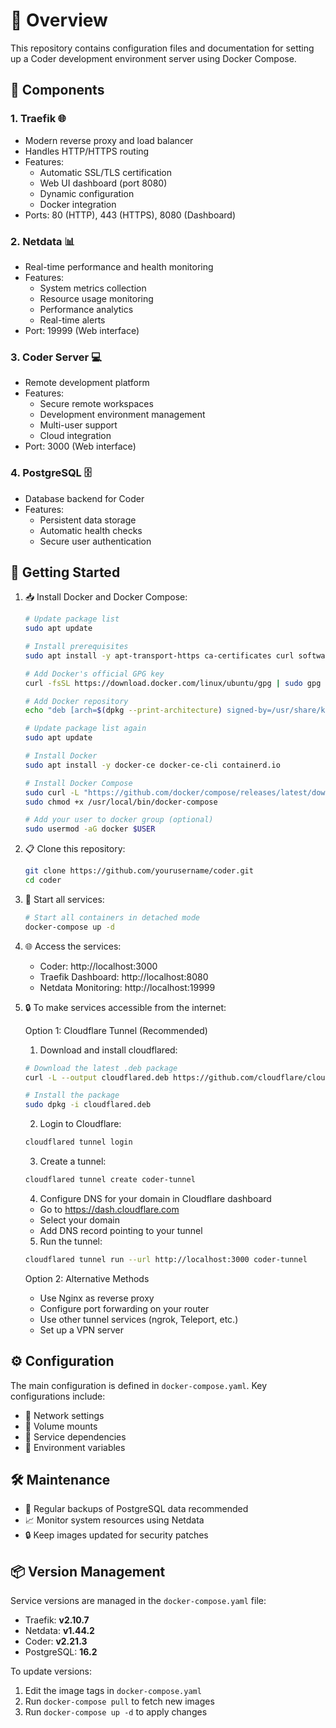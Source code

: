 # 🚀 Overview
This repository contains configuration files and documentation for setting up a Coder development environment server using Docker Compose.

## 🔧 Components

### 1. Traefik 🌐
- Modern reverse proxy and load balancer
- Handles HTTP/HTTPS routing
- Features:
  * Automatic SSL/TLS certification
  * Web UI dashboard (port 8080)
  * Dynamic configuration
  * Docker integration
- Ports: 80 (HTTP), 443 (HTTPS), 8080 (Dashboard)

### 2. Netdata 📊
- Real-time performance and health monitoring
- Features:
  * System metrics collection
  * Resource usage monitoring
  * Performance analytics
  * Real-time alerts
- Port: 19999 (Web interface)

### 3. Coder Server 💻
- Remote development platform
- Features:
  * Secure remote workspaces
  * Development environment management
  * Multi-user support
  * Cloud integration
- Port: 3000 (Web interface)

### 4. PostgreSQL 🗄️
- Database backend for Coder
- Features:
  * Persistent data storage
  * Automatic health checks
  * Secure user authentication

## 🚦 Getting Started

1. 📥 Install Docker and Docker Compose:
   ```bash
   # Update package list
   sudo apt update

   # Install prerequisites
   sudo apt install -y apt-transport-https ca-certificates curl software-properties-common

   # Add Docker's official GPG key
   curl -fsSL https://download.docker.com/linux/ubuntu/gpg | sudo gpg --dearmor -o /usr/share/keyrings/docker-archive-keyring.gpg

   # Add Docker repository
   echo "deb [arch=$(dpkg --print-architecture) signed-by=/usr/share/keyrings/docker-archive-keyring.gpg] https://download.docker.com/linux/ubuntu $(lsb_release -cs) stable" | sudo tee /etc/apt/sources.list.d/docker.list > /dev/null

   # Update package list again
   sudo apt update

   # Install Docker
   sudo apt install -y docker-ce docker-ce-cli containerd.io

   # Install Docker Compose
   sudo curl -L "https://github.com/docker/compose/releases/latest/download/docker-compose-$(uname -s)-$(uname -m)" -o /usr/local/bin/docker-compose
   sudo chmod +x /usr/local/bin/docker-compose

   # Add your user to docker group (optional)
   sudo usermod -aG docker $USER
   ```
2. 📋 Clone this repository:
   ```bash
   git clone https://github.com/yourusername/coder.git
   cd coder
   ```
3. 🏃 Start all services:
   ```bash
   # Start all containers in detached mode
   docker-compose up -d
   ```
4. 🌐 Access the services:
   - Coder: http://localhost:3000
   - Traefik Dashboard: http://localhost:8080
   - Netdata Monitoring: http://localhost:19999

5. 🔒 To make services accessible from the internet:

   Option 1: Cloudflare Tunnel (Recommended)
   
   1. Download and install cloudflared:
   ```bash
   # Download the latest .deb package
   curl -L --output cloudflared.deb https://github.com/cloudflare/cloudflared/releases/latest/download/cloudflared-linux-amd64.deb

   # Install the package
   sudo dpkg -i cloudflared.deb
   ```

   2. Login to Cloudflare:
   ```bash
   cloudflared tunnel login
   ```

   3. Create a tunnel:
   ```bash
   cloudflared tunnel create coder-tunnel
   ```

   4. Configure DNS for your domain in Cloudflare dashboard
   - Go to https://dash.cloudflare.com
   - Select your domain
   - Add DNS record pointing to your tunnel

   5. Run the tunnel:
   ```bash
   cloudflared tunnel run --url http://localhost:3000 coder-tunnel
   ```

   Option 2: Alternative Methods
   - Use Nginx as reverse proxy
   - Configure port forwarding on your router
   - Use other tunnel services (ngrok, Teleport, etc.)
   - Set up a VPN server

## ⚙️ Configuration
The main configuration is defined in `docker-compose.yaml`. Key configurations include:
- 🔗 Network settings
- 💾 Volume mounts
- 🔄 Service dependencies
- 🔐 Environment variables

## 🛠️ Maintenance
- 💾 Regular backups of PostgreSQL data recommended
- 📈 Monitor system resources using Netdata
- 🔒 Keep images updated for security patches

## 📦 Version Management
Service versions are managed in the `docker-compose.yaml` file:
- Traefik: **v2.10.7**
- Netdata: **v1.44.2** 
- Coder: **v2.21.3**
- PostgreSQL: **16.2**

To update versions:
1. Edit the image tags in `docker-compose.yaml`
2. Run `docker-compose pull` to fetch new images
3. Run `docker-compose up -d` to apply changes
